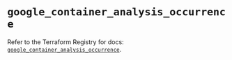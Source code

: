# `google_container_analysis_occurrence`

Refer to the Terraform Registry for docs: [`google_container_analysis_occurrence`](https://registry.terraform.io/providers/hashicorp/google/6.31.0/docs/resources/container_analysis_occurrence).

